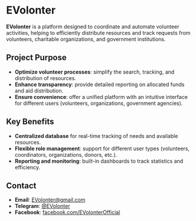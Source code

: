 # EVolonter

**EVolonter** is a platform designed to coordinate and automate volunteer activities, helping to efficiently distribute resources and track requests from volunteers, charitable organizations, and government institutions.

## Project Purpose

- **Optimize volunteer processes**: simplify the search, tracking, and distribution of resources.  
- **Enhance transparency**: provide detailed reporting on allocated funds and aid distribution.  
- **Ensure convenience**: offer a unified platform with an intuitive interface for different users (volunteers, organizations, government agencies).

## Key Benefits

- **Centralized database** for real-time tracking of needs and available resources.  
- **Flexible role management**: support for different user types (volunteers, coordinators, organizations, donors, etc.).  
- **Reporting and monitoring**: built-in dashboards to track statistics and efficiency.  

## Contact

- **Email**: EVolonter@gmail.com  
- **Telegram**: [@EVolonter](https://t.me/EVolonter)  
- **Facebook**: [facebook.com/EVolonterOfficial](https://facebook.com/EVolonterOfficial)
